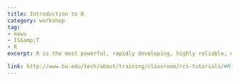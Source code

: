 ```yaml
---
title: Introduction to R
category: workshop
tag: 
- news
- IS&amp;T
- R
excerpt: R is the most powerful, rapidly developing, highly reliable, open source statistical language. It is widely used among statisticians for the development of statistical software and for data analysis. New features appear every few months. This tutorial introduces the R environment for statistical computing and will cover the following topics&colon; operators and arithmetic operations&semi; atomic types, variable rules and built-in constants&semi; scalar and vector function overview&semi; working with data (workspace setup as well as reading, creating, exploring, and saving data)&semi; working with R data types (vectors, matrices, lists, data frames)&semi; working with script files&semi; installing and loading R extension packages and getting help&semi; overview of functions for data analysis. After completing this tutorial you will&colon; know the basics of the R environment, get a solid understanding of various data types and objects used in R, be able to create, load and analyze data, find appropriate functions and get necessary help and examples for these functions.

link: http://www.bu.edu/tech/about/training/classroom/rcs-tutorials/#R_INTRO
---
```

